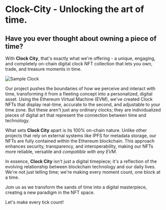 # Clock-City - Unlocking the art of time.

## Have you ever thought about owning a piece of time? 

With **Clock City**, that's exactly what we're offering - a unique, engaging, and completely on-chain digital clock NFT collection that lets you own, trade, and treasure moments in time.

![Sample Clock](https://gist.githubusercontent.com/EVMlord/e6283d8f97c58e97b5b31d0805ee4041/raw/5185e97fedf1bff2abb1e33680aabdcd89ea9bed/uk.svg)

Our project pushes the boundaries of how we perceive and interact with time, transforming it from a fleeting concept into a personalized, digital asset. Using the Ethereum Virtual Machine (EVM), we've created Clock NFTs that display real-time, accurate to the second, and adjustable to your time zone. But these aren't just any ordinary clocks; they are individualized pieces of digital art that represent the connection between time and technology.

What sets **Clock City** apart is its 100% on-chain nature. Unlike other projects that rely on external systems like IPFS for metadata storage, our NFTs are fully contained within the Ethereum blockchain. This approach enhances security, transparency, and interoperability, making our NFTs more reliable, versatile and *compatible with any EVM*.

In essence, **Clock City** isn't just a digital timepiece; it's a reflection of the evolving relationship between blockchain technology and our daily lives. We're not just telling time; we're making every moment count, one block at a time.

Join us as we transform the sands of time into a digital masterpiece, creating a new paradigm in the NFT space.

Let's make every tick count!
